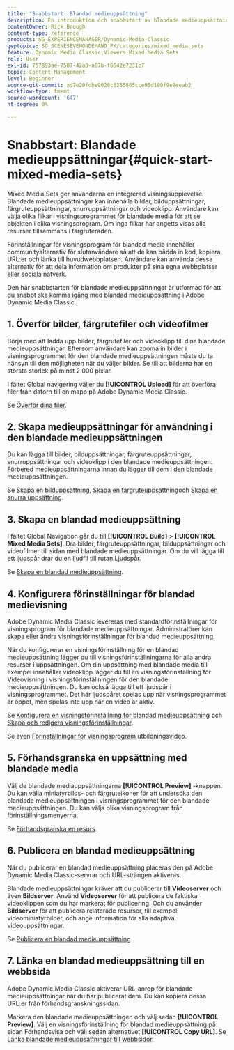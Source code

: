 ```yaml
---
title: "Snabbstart: Blandad medieuppsättning"
description: En introduktion och snabbstart av blandade medieuppsättningar som hjälper dig att komma igång snabbt i Adobe Dynamic Media Classic.
contentOwner: Rick Brough
content-type: reference
products: SG_EXPERIENCEMANAGER/Dynamic-Media-Classic
geptopics: SG_SCENESEVENONDEMAND_PK/categories/mixed_media_sets
feature: Dynamic Media Classic,Viewers,Mixed Media Sets
role: User
exl-id: 757893ae-7507-42a0-a67b-f6542e7231c7
topic: Content Management
level: Beginner
source-git-commit: ad7e20fdbe9028c6255865cce95d109f9e9eeab2
workflow-type: tm+mt
source-wordcount: '647'
ht-degree: 0%

---
```


# Snabbstart: Blandade medieuppsättningar{#quick-start-mixed-media-sets}

Mixed Media Sets ger användarna en integrerad visningsupplevelse. Blandade medieuppsättningar kan innehålla bilder, bilduppsättningar, färgruteuppsättningar, snurruppsättningar och videoklipp. Användare kan välja olika flikar i visningsprogrammet för blandade media för att se objekten i olika visningsprogram. Om inga flikar har angetts visas alla resurser tillsammans i färgruteraden.

Förinställningar för visningsprogram för blandad media innehåller communityalternativ för slutanvändare så att de kan bädda in kod, kopiera URL:er och länka till huvudwebbplatsen. Användare kan använda dessa alternativ för att dela information om produkter på sina egna webbplatser eller sociala nätverk.

Den här snabbstarten för blandade medieuppsättningar är utformad för att du snabbt ska komma igång med blandad medieuppsättning i Adobe Dynamic Media Classic.

## 1. Överför bilder, färgrutefiler och videofilmer

Börja med att ladda upp bilder, färgrutefiler och videoklipp till dina blandade medieuppsättningar. Eftersom användare kan zooma in bilder i visningsprogrammet för den blandade medieuppsättningen måste du ta hänsyn till den möjligheten när du väljer bilder. Se till att bilderna har en största storlek på minst 2 000 pixlar.

I fältet Global navigering väljer du **[!UICONTROL Upload]** för att överföra filer från datorn till en mapp på Adobe Dynamic Media Classic.

Se [Överför dina filer](uploading-files.md#uploading-your-files).

## 2. Skapa medieuppsättningar för användning i den blandade medieuppsättningen

Du kan lägga till bilder, bilduppsättningar, färgruteuppsättningar, snurruppsättningar och videoklipp i den blandade medieuppsättningen. Förbered medieuppsättningarna innan du lägger till dem i den blandade medieuppsättningen.

Se [Skapa en bilduppsättning](creating-image-set.md#creating-an-image-set), [Skapa en färgruteuppsättning](creating-swatch-set.md#creating-a-swatch-set)och [Skapa en snurra uppsättning](creating-spin-set.md#creating-a-spin-set).

## 3. Skapa en blandad medieuppsättning

I fältet Global Navigation går du till **[!UICONTROL Build]** > **[!UICONTROL Mixed Media Sets]**. Dra bilder, färgruteuppsättningar, bilduppsättningar och videofilmer till sidan med blandade medieuppsättningar. Om du vill lägga till ett ljudspår drar du en ljudfil till rutan Ljudspår.

Se [Skapa en blandad medieuppsättning](creating-mixed-media-set.md#creating-a-mixed-media-set).

## 4. Konfigurera förinställningar för blandad medievisning

Adobe Dynamic Media Classic levereras med standardförinställningar för visningsprogram för blandade medieuppsättningar. Administratörer kan skapa eller ändra visningsförinställningar för blandad medieuppsättning.

När du konfigurerar en visningsförinställning för en blandad medieuppsättning lägger du till visningsförinställningarna för alla andra resurser i uppsättningen. Om din uppsättning med blandade media till exempel innehåller videoklipp lägger du till en visningsförinställning för Videovisning i visningsförinställningen för den blandade medieuppsättningen. Du kan också lägga till ett ljudspår i visningsprogrammet. Det här ljudspåret spelas upp när visningsprogrammet är öppet, men spelas inte upp när en video är aktiv.

Se [Konfigurera en visningsförinställning för blandad medieuppsättning](setting-mixed-media-set-viewer.md#setting-up-a-mixed-media-set-viewer-preset) och [Skapa och redigera visningsförinställningar](application-setup.md#adding-and-editing-viewer-presets).

Se även [Förinställningar för visningsprogram](https://s7d5.scene7.com/s7viewers/html5/VideoViewer.html?videoserverurl=https://s7d5.scene7.com/is/content/&amp;emailurl=https://s7d5.scene7.com/s7/emailFriend&amp;serverUrl=https://s7d5.scene7.com/is/image/&amp;config=Scene7SharedAssets/Universal_HTML5_Video&amp;contenturl=https://s7d5.scene7.com/skins/&amp;asset=S7tutorials/550_viewer-presets_converted%20renamed_Done-AVS) utbildningsvideo.

## 5. Förhandsgranska en uppsättning med blandade media

Välj de blandade mediauppsättningarna **[!UICONTROL Preview]** -knappen. Du kan välja miniatyrbilds- och färgruteikoner för att undersöka den blandade medieuppsättningen i visningsprogrammet för den blandade medieuppsättningen. Du kan välja olika visningsprogram från förinställningsmenyerna.

Se [Förhandsgranska en resurs](previewing-asset.md#previewing-an-asset).

## 6. Publicera en blandad medieuppsättning

När du publicerar en blandad medieuppsättning placeras den på Adobe Dynamic Media Classic-servrar och URL-strängen aktiveras.

Blandade medieuppsättningar kräver att du publicerar till **Videoserver** och även **Bildserver**. Använd **Videoserver** för att publicera de faktiska videoklippen som du har markerat för publicering. Och du använder **Bildserver** för att publicera relaterade resurser, till exempel videominiatyrbilder, och ange information för alla adaptiva videouppsättningar.

Se [Publicera en blandad medieuppsättning](publishing-mixed-media-set.md#publishing-a-mixed-media-set).

## 7. Länka en blandad medieuppsättning till en webbsida

Adobe Dynamic Media Classic aktiverar URL-anrop för blandade medieuppsättningar när du har publicerat dem. Du kan kopiera dessa URL:er från förhandsgranskningssidan.

Markera den blandade medieuppsättningen och välj sedan **[!UICONTROL Preview]**. Välj en visningsförinställning för blandad medieuppsättning på sidan Förhandsvisa och välj sedan alternativet **[!UICONTROL Copy URL]**. Se [Länka blandade medieuppsättningar till webbsidor](linking-mixed-media-set-web.md#linking-a-mixed-media-set-to-a-web-page).
